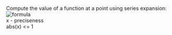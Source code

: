 Compute the value of a function at a point using series expansion: <br>
![formula]()
<br> x - preciseness <br>
abs(x) <= 1

